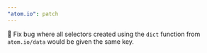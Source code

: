 ```yaml
---
"atom.io": patch
---
```


🐛 Fix bug where all selectors created using the `dict` function from `atom.io/data` would be given the same key.
